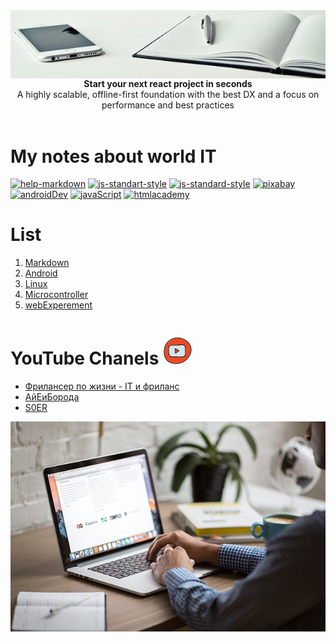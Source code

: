 <img src="/image/desk.jpg" alt="react boilerplate banner" align="center" />

<br />
<div align="center"><strong>Start your next react project in seconds</strong></div>
<div align="center">A highly scalable, offline-first foundation with the best DX and a focus on performance and best practices</div>

<br />

# My notes about world IT

[![help-markdown](https://img.shields.io/badge/-Help%20Markdown-green)](https://github.com/adam-p/markdown-here/wiki/Markdown-Cheatsheet)
[![js-standart-style](https://img.shields.io/badge/button%20style-shields.io-brightgreen.svg)](https://shields.io) 
[![js-standard-style](https://img.shields.io/badge/code%20style-standard-brightgreen.svg)](http://standardjs.com)
[![pixabay](https://img.shields.io/badge/imege%20style-pixabay-brightgreen.svg)](https://pixabay.com/)
[![androidDev](https://img.shields.io/badge/-Android--Dev-yellow)](https://developer.android.com/)
[![javaScript](https://img.shields.io/badge/-bookJavaScript-blue)](https://learn.javascript.ru/)
[![htmlacademy](https://img.shields.io/badge/-htmlacademy-green)](https://htmlcademy.ru)




# List
1. [Markdown](/notes/Markdown.md)
2. [Android](/notes/Android.md)
3. [Linux](/notes/Linux.md)
4. [Microcontroller](/notes/Microcontroller.md)
5. [webExperement](/notes/exampl.html)


# YouTube Chanels ![alt text](/image/iconyoutub.png "Logo Title Text 1")

- [Фрилансер по жизни - IT и фриланс](https://www.youtube.com/channel/UCedskVwIKiZJsO8XdJdLKnA)
- [АйЕиБорода](https://www.youtube.com/channel/UCeObZv89Stb2xLtjLJ0De3Q)
- [S0ER](https://www.youtube.com/channel/UCe_TcJarfs-HKy3NySy8Kng/featured)

![imege](/image/laptop.jpg)
